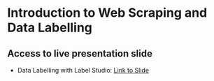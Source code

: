 # Introduction to Web Scraping and Data Labelling
## Access to live presentation slide

- Data Labelling with Label Studio: [Link to Slide](https://docs.google.com/presentation/d/1nZdH_ap8ykmRsz57pS87mqM4lcRIb9ilvkQQf4qYvXc/edit?usp=sharing)

